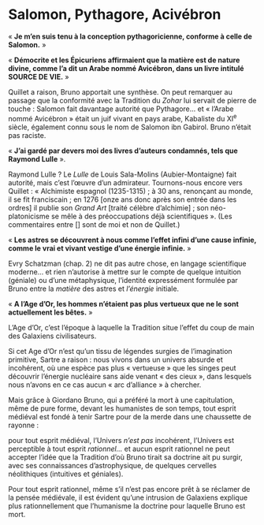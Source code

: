 # Salomon, Pythagore, Acivébron

« **Je m’en suis tenu à la conception pythagoricienne, conforme à celle de Salomon.** »

« **Démocrite et les Épicuriens affirmaient que la matière est de nature divine, comme l’a dit un Arabe nommé Avicébron, dans un livre intitulé SOURCE DE VIE.** »

Quillet a raison, Bruno apportait une synthèse. On peut remarquer au passage que la conformité avec la Tradition du *Zohar* lui servait de pierre de touche : Salomon fait davantage autorité que Pythagore... et « l’Arabe nommé Avicébron » était un juif vivant en pays arabe, Kabaliste du XI<sup>e</sup> siècle, également connu sous le nom de Salomon ibn Gabirol. Bruno n’était pas raciste.

« **J’ai gardé par devers moi des livres d’auteurs condamnés, tels que Raymond Lulle** ».

Raymond Lulle ? Le *Lulle* de Louis Sala-Molins (Aubier-Montaigne) fait autorité, mais c’est l’œuvre d’un admirateur. Tournons-nous encore vers Quillet : <span id="e9782221228517_c14-st1.xhtml#page-204"></span>« Alchimiste espagnol (1235-1315) ; à 30 ans, renonçant au monde, il se fit franciscain ; en 1276 \[onze ans donc après son entrée dans les ordres\] il publie son *Grand Art* \[traité célèbre d’alchimie\] ; son néo-platonicisme se mêle à des préoccupations déjà scientifiques ». (Les commentaires entre \[\] sont de moi et non de Quillet.)

« **Les astres se découvrent à nous comme l’effet infini d’une cause infinie, comme le vrai et vivant vestige d’une énergie infinie.** »

Evry Schatzman (chap. 2) ne dit pas autre chose, en langage scientifique moderne... et rien n’autorise à mettre sur le compte de quelque intuition (géniale) ou d’une métaphysique, l’identité expressément formulée par Bruno entre la *matière* des astres et *l’énergie* initiale.

« **A l’Age d’Or, les hommes n’étaient pas plus vertueux que ne le sont actuellement les bêtes.** »

L’Age d’Or, c’est l’époque à laquelle la Tradition situe l’effet du coup de main des Galaxiens civilisateurs.

Si cet Age d’Or n’est qu’un tissu de légendes surgies de l’imagination primitive, Sartre a raison : nous vivons dans un univers absurde et incohérent, où une espèce pas plus « vertueuse » que les singes peut découvrir l’énergie nucléaire sans aide venant « des cieux », dans lesquels nous n’avons en ce cas aucun « arc d’alliance » à chercher.

Mais grâce à Giordano Bruno, qui a préféré la mort à une capitulation, même de pure forme, devant les humanistes de son temps, tout esprit médiéval est fondé à tenir Sartre pour de la merde dans une chaussette de rayonne :

pour tout esprit médiéval, l’Univers *n’est pas* incohérent, l’Univers est perceptible à tout esprit *rationnel...* et aucun esprit rationnel ne peut accepter l’idée que la Tradition d’où Bruno tirait sa doctrine ait pu surgir, avec ses connaissances d’astrophysique, de quelques cervelles néolithiques (intuitives et géniales).

<span id="e9782221228517_c14-st1.xhtml#page-205"></span>

Pour tout esprit rationnel, même s’il n’est pas encore prêt à se réclamer de la pensée médiévale, il est évident qu’une intrusion de Galaxiens explique plus rationnellement que l’humanisme la doctrine pour laquelle Bruno est mort.

<span id="e9782221228517_c14-st1.xhtml#title69"></span>


